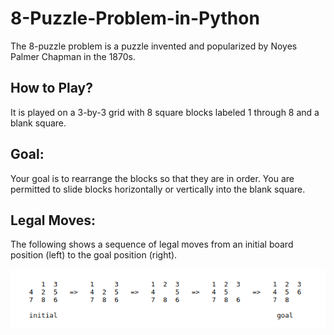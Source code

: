 # 8-Puzzle-Problem-in-Python

The 8-puzzle problem is a puzzle invented and popularized by Noyes Palmer Chapman in the 1870s.

## How to Play?

It is played on a 3-by-3 grid with 8 square blocks labeled 1 through 8 and a blank square. 

## Goal:

Your goal is to rearrange the blocks so that they are in order. You are permitted to slide blocks horizontally or vertically into the blank square.

## Legal Moves:

The following shows a sequence of legal moves from an initial board position (left) to the goal position (right).
 
![image](https://github.com/Agha-Muqarib/8-Puzzle-Problem-in-Python/blob/main/Images/Demonstration.png)

